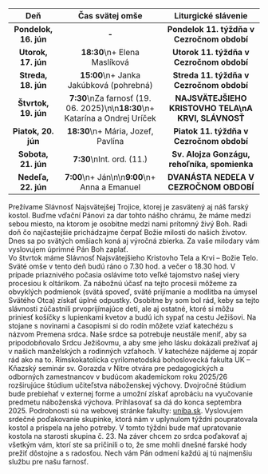 <!-- title: "Informácie o omšiach - 15. - 22. jún" -->
<!-- date: "2025-06-15" -->

<!-- table-setup wrapStyle=row; wrapOn=max-width:767px; wrapHideHeader=true -->
| Deň | Čas svätej omše | Liturgické slávenie |
| :---: | :---: | :---: |
| **Pondelok, 16. jún** | **-** | **Pondelok 11. týždňa v Cezročnom období** |
| **Utorok, 17. jún** | **18:30**\n+ Elena Maslíková | **Utorok 11. týždňa v Cezročnom období** |
| **Streda, 18. jún** | **15:00**\n+ Janka Jakúbková (pohrebná) | **Streda 11. týždňa v Cezročnom období** |
| **Štvrtok, 19. jún** | **7:30**\nZa farnosť (19. 06. 2025)\n\n**18:30**\n+ Katarína a Ondrej Uríček| **NAJSVÄTEJŠIEHO KRISTOVHO TELA\nA KRVI, SLÁVNOSŤ** |
| **Piatok, 20. jún** | **18:30**\n+ Mária, Jozef, Pavlína | **Piatok 11. týždňa v Cezročnom období** |
| **Sobota, 21. jún** | **7:30**\nInt. ord. (11.) | **Sv. Alojza Gonzágu, rehoľníka, spomienka** |
| **Nedeľa, 22. jún** | **7:00**\n+ Ján\n\n**9:00**\n+ Anna a Emanuel | **DVANÁSTA NEDEĽA V CEZROČNOM OBDOBÍ** |


Prežívame Slávnosť Najsvätejšej Trojice, ktorej je zasvätený aj náš farský kostol. Buďme vďační Pánovi za dar tohto nášho chrámu, že máme medzi sebou miesto, na ktorom je osobitne medzi nami prítomný živý Boh. Radi doň čo najčastejšie prichádzajme čerpať Božie milosti do našich životov. 
Dnes sa po svätých omšiach koná aj výročná zbierka. Za vaše milodary vám vyslovujem úprimné Pán Boh zaplať.  
Vo štvrtok máme Slávnosť Najsvätejšieho Kristovho Tela a Krvi – Božie Telo. Sväté omše v tento deň budú ráno o 7.30 hod. a večer o 18.30 hod. V prípade priaznivého počasia oslávime toto veľké tajomstvo našej viery procesiou k oltárikom. Za nábožnú účasť na tejto procesii môžeme za obvyklých podmienok (svätá spoveď, sväté prijímanie a modlitba na úmysel Svätého Otca) získať úplné odpustky. Osobitne by som bol rád, keby sa tejto slávnosti zúčastnili prvoprijímajúce deti, ale aj ostatné, ktoré si môžu priniesť košíčky s lupienkami kvetov a budú ich sypať na cestu Ježišovi. 
Na stojane s novinami a časopismi si do rodín môžete vziať katechézu s názvom Premena srdca. Naše srdce sa potrebuje neustále meniť, aby sa pripodobňovalo Srdcu Ježišovmu, a aby sme jeho lásku dokázali prežívať aj v našich manželských a rodinných vzťahoch. V katechéze nájdeme aj zopár rád ako na to. 
Rímskokatolícka cyrilometodská bohoslovecká fakulta UK – Kňazský seminár sv. Gorazda v Nitre otvára pre pedagogických a odborných zamestnancov v budúcom akademickom roku 2025/26 rozširujúce štúdium učiteľstva náboženskej výchovy. Dvojročné štúdium bude prebiehať v externej forme a umožní získať aprobáciu na vyučovanie predmetu náboženská výchova. Prihlasovať sa dá do konca septembra 2025. Podrobnosti sú na webovej stránke fakulty: [uniba.sk](https://frcth.uniba.sk/studium/rozsirujuce-studium).
Vyslovujem srdečné poďakovanie skupinke, ktorá nám v uplynulom týždni poupratovala kostol a prispela na jeho potreby. V tomto týždni bude mať upratovanie kostola na starosti skupina č. 23.
Na záver chcem zo srdca poďakovať aj všetkým vám, ktorí ste sa pričinili o to, že sme mohli dnešné farské hody prežiť dôstojne a s radosťou. Nech vám Pán odmení každú aj tú najmenšiu službu pre našu farnosť.
 
 
  
 


